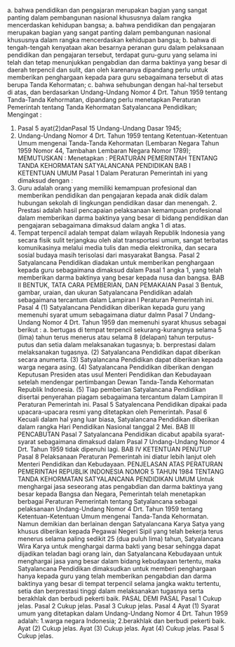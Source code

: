  a. bahwa pendidikan dan pengajaran merupakan bagian yang sangat panting dalam pembangunan nasional khususnya dalam rangka mencerdaskan kehidupan bangsa;
a. bahwa pendidikan dan pengajaran merupakan bagian yang sangat panting dalam pembangunan nasional khususnya dalam rangka mencerdaskan kehidupan bangsa;
b. bahwa di tengah-tengah kenyataan akan besarnya peranan guru dalam pelaksanaan pendidikan dan pengajaran tersebut, terdapat guru-guru yang selama ini telah dan tetap menunjukkan pengabdian dan darma baktinya yang besar di daerah terpencil dan sulit, dan oleh karenanya dipandang perlu untuk memberikan penghargaan kepada para guru sebagaimana tersebut di atas berupa Tanda Kehormatan;
c. bahwa sehubungan dengan hal-hal tersebut di atas, dan berdasarkan Undang-Undang Nomor 4 Drt. Tahun 1959 tentang Tanda-Tanda Kehormatan, dipandang perlu menetapkan Peraturan Pemerintah tentang Tanda Kehormatan Satyalancana Pendidikan;
Mengingat :

1. Pasal 5 ayat(2)danPasal 15 Undang-Undang Dasar 1945;
2. Undang-Undang Nomor 4 Drt. Tahun 1959 tentang Ketentuan-Ketentuan Umum mengenai Tanda-Tanda Kehormatan (Lembaran Negara Tahun 1959 Nomor 44, Tambahan Lembaran Negara Nomor 1789);
MEMUTUSKAN :
 Menetapkan : PERATURAN PEMERINTAH TENTANG TANDA KEHORMATAN SATYALANCANA PENDIDIKAN BAB I KETENTUAN UMUM Pasal 1 Dalam Peraturan Pemerintah ini yang dimaksud dengan :
1. Guru adalah orang yang memiliki kemampuan profesional dan memberikan pendidikan dan pengajaran kepada anak didik dalam hubungan sekolah di lingkungan pendidikan dasar dan menengah. 2. Prestasi adalah hasil pencapaian pelaksanaan kemampuan profesional dalam memberikan darma baktinya yang besar di bidang pendidikan dan pengajaran sebagaimana dimaksud dalam angka 1 di atas.
3. Tempat terpencil adalah tempat dalam wilayah Republik Indonesia yang secara fisik sulit terjangkau oleh alat transportasi umum, sangat terbatas komunikasinya melalui media tulis dan media elektronika, dan secara sosial budaya masih terisolasi dari masyarakat Bangsa. Pasal 2 Satyalancana Pendidikan diadakan untuk memberikan penghargaan kepada guru sebagaimana dimaksud dalam Pasal 1 angka 1, yang telah memberikan darma baktinya yang besar kepada nusa dan bangsa. BAB II BENTUK, TATA CARA PEMBERIAN, DAN PEMAKAIAN Pasal 3 Bentuk, gambar, uraian, dan ukuran Satyalancana Pendidikan adalah sebagaimana tercantum dalam Lampiran I Peraturan Pemerintah ini. Pasal 4 (1) Satyalancana Pendidikan diberikan kepada guru yang memenuhi syarat umum sebagaimana diatur dalmn Pasal 7 Undang-Undang Nomor 4 Drt. Tahun 1959 dan memenuhi syarat khusus sebagai berikut :
a. bertugas di tempat terpencil sekurang-kurangnya selama 5 (lima) tahun terus menerus atau selama 8 (delapan) tahun terputus-putus dan setia dalam melaksanakan tugasnya;
b. berprestasi dalam melaksanakan tugasnya. (2) Satyalancana Pendidikan dapat diberikan secara anumerta. (3) Satyalancana Pendidikan dapat diberikan kepada warga negara asing. (4) Satyalancana Pendidikan diberikan dengan Keputusan Presiden atas usul Menteri Pendidikan dan Kebudayaan setelah mendengar pertimbangan Dewan Tanda-Tanda Kehormatan Republik Indonesia. (5) Tiap pemberian Satyalancana Pendidikan disertai penyerahan piagam sebagaimana tercantum dalam Lampiran II Peraturan Pemerintah ini. Pasal 5 Satyalencana Pendidikan dipakai pada upacara-upacara resmi yang ditetapkan oleh Pemerintah. Pasal 6 Kecuali dalam hal yang luar biasa, Satyalancana Pendidikan diberikan dalam rangka Hari Pendidikan Nasional tanggal 2 Mei. BAB III PENCABUTAN Pasal 7 Satyalancana Pendidikan dicabut apabila syarat-syarat sebagaimana dimaksud dalam Pasal 7 Undang-Undang Nomor 4 Drt. Tahun 1959 tidak dipenuhi lagi. BAB IV KETENTUAN PENUTUP Pasal 8 Pelaksanaan Peraturan Pemerintah ini diatur lebih lanjut oleh Menteri Pendidikan dan Kebudayaan. PENJELASAN ATAS PERATURAN PEMERINTAH REPUBLIK INDONESIA NOMOR 5 TAHUN 1984 TENTANG TANDA KEHORMATAN SATYALANCANA PENDIDIKAN UMUM Untuk menghargai jasa seseorang atas pengabdian dan darma baktinya yang besar kepada Bangsa dan Negara, Pemerintah telah menetapkan berbagai Peraturan Pemerintah tentang Satyalancana sebagai pelaksanaan Undang-Undang Nomor 4 Drt. Tahun 1959 tentang Ketentuan-Ketentuan Umum mengenai Tanda-Tanda Kehormatan. Namun demikian dan berlainan dengan Satyalancana Karya Satya yang khusus diberikan kepada Pegawai Negeri Sipil yang telah bekerja terus menerus selama paling sedikit 25 (dua puluh lima) tahun, Satyalancana Wira Karya untuk menghargai darma bakti yang besar sehingga dapat dijadikan teladan bagi orang lain, dan Satyalancana Kebudayaan untuk menghargai jasa yang besar dalam bidang kebudayaan tertentu, maka Satyalancana Pendidikan dimaksudkan untuk memberi penghargaan hanya kepada guru yang telah memberikan pengabdian dan darma baktinya yang besar di tempat terpencil selama jangka waktu tertentu, setia dan berprestasi tinggi dalam melaksanakan tugasnya serta berakhlak dan berbudi pekerti baik. PASAL DEMI PASAL Pasal 1 Cukup jelas. Pasal 2 Cukup jelas. Pasal 3 Cukup jelas. Pasal 4 Ayat (1) Syarat umum yang ditetapkan dalam Undang-Undang Nomor 4 Drt. Tahun 1959 adalah:
1.warga negara Indonesia;
2.berakhlak dan berbudi pekerti baik. Ayat (2) Cukup jelas. Ayat (3) Cukup jelas. Ayat (4) Cukup jelas. Pasal 5 Cukup jelas.